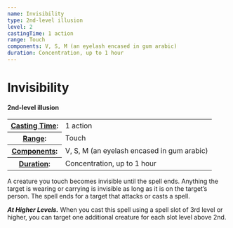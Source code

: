 ```yaml
---
name: Invisibility
type: 2nd-level illusion
level: 2
castingTime: 1 action
range: Touch
components: V, S, M (an eyelash encased in gum arabic)
duration: Concentration, up to 1 hour
---
```


Invisibility
============

#### 2nd-level illusion

<table cellspacing="0" class="statBlock"><tbody><tr><th><a href="/srd/spellcasting/castingASpell.htm#castingtime">Casting Time</a>:</th><td>1 action</td></tr><tr><th><a href="/srd/spellcasting/castingASpell.htm#range">Range</a>:</th><td>Touch</td></tr><tr><th><a href="/srd/spellcasting/castingASpell.htm#components">Components</a>:</th><td>V, S, M (an eyelash encased in gum arabic)</td></tr><tr><th><a href="/srd/magicOverview/spellDescriptions.htm#effect">Duration</a>:</th><td>Concentration, up to 1 hour</td></tr></tbody></table>

A creature you touch becomes invisible until the spell ends. Anything the target is wearing or carrying is invisible as long as it is on the target’s person. The spell ends for a target that attacks or casts a spell.

_**At Higher Levels.**_ When you cast this spell using a spell slot of 3rd level or higher, you can target one additional creature for each slot level above 2nd.